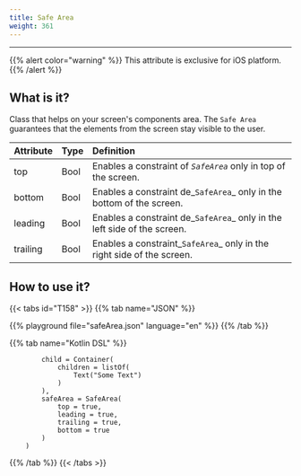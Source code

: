```yaml
---
title: Safe Area
weight: 361
---
```


---

{{% alert color="warning" %}}
This attribute is exclusive for iOS platform. 
{{% /alert %}}

## **What is it?**

Class that helps on your screen's components area. The `Safe Area` guarantees that the elements from the screen stay visible to the user.

| **Attribute** | **Type** | **Definition** |
| :--- | :--- | :--- |
| top | Bool | Enables a constraint of _`SafeArea`_ only in top of the screen. |
| bottom | Bool | Enables a constraint de_`SafeArea`_ only in the bottom of the screen. |
| leading | Bool | Enables a constraint de_`SafeArea`_ only in the left side of the screen. |
| trailing | Bool | Enables a constraint_`SafeArea`_ only in the right side of the screen. |

## **How to use it?**

{{< tabs id="T158" >}}
{{% tab name="JSON" %}}
<!-- json-playground:safeArea.json
{
   "_beagleComponent_":"beagle:screenComponent",
   "safeArea":{
      "top":true,
      "leading":true,
      "bottom":true,
      "trailing":true
   },
   "child":{
      "_beagleComponent_":"beagle:container",
      "children":[
         {
            "_beagleComponent_":"beagle:text",
            "text":"Some Text"
         }
      ]
   }
}
-->
{{% playground file="safeArea.json" language="en" %}}
{{% /tab %}}

{{% tab name="Kotlin DSL" %}}
```
        child = Container(
            children = listOf(
                Text("Some Text")
            )
        ),
        safeArea = SafeArea(
            top = true,
            leading = true,
            trailing = true,
            bottom = true
        )
    )
```
{{% /tab %}}
{{< /tabs >}}

